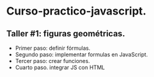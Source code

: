 # Curso-practico-javascript.

## Taller #1: figuras geométricas.

- Primer paso: definir fórmulas.
- Segundo paso: implementar formulas en JavaScript.
- Tercer paso: crear funciones.
- Cuarto paso. integrar JS con HTML